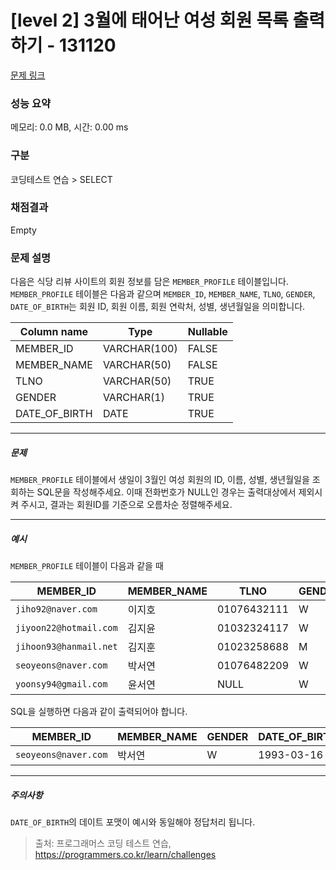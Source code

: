 # [level 2] 3월에 태어난 여성 회원 목록 출력하기 - 131120 

[문제 링크](https://school.programmers.co.kr/learn/courses/30/lessons/131120) 

### 성능 요약

메모리: 0.0 MB, 시간: 0.00 ms

### 구분

코딩테스트 연습 > SELECT

### 채점결과

Empty

### 문제 설명

<p style="user-select: auto;">다음은 식당 리뷰 사이트의 회원 정보를 담은 <code style="user-select: auto;">MEMBER_PROFILE</code> 테이블입니다. <code style="user-select: auto;">MEMBER_PROFILE</code> 테이블은 다음과 같으며 <code style="user-select: auto;">MEMBER_ID</code>, <code style="user-select: auto;">MEMBER_NAME</code>, <code style="user-select: auto;">TLNO</code>, <code style="user-select: auto;">GENDER</code>, <code style="user-select: auto;">DATE_OF_BIRTH</code>는 회원 ID, 회원 이름, 회원 연락처, 성별, 생년월일을 의미합니다.</p>
<table class="table" style="user-select: auto;">
        <thead style="user-select: auto;"><tr style="user-select: auto;">
<th style="user-select: auto;">Column name</th>
<th style="user-select: auto;">Type</th>
<th style="user-select: auto;">Nullable</th>
</tr>
</thead>
        <tbody style="user-select: auto;"><tr style="user-select: auto;">
<td style="user-select: auto;">MEMBER_ID</td>
<td style="user-select: auto;">VARCHAR(100)</td>
<td style="user-select: auto;">FALSE</td>
</tr>
<tr style="user-select: auto;">
<td style="user-select: auto;">MEMBER_NAME</td>
<td style="user-select: auto;">VARCHAR(50)</td>
<td style="user-select: auto;">FALSE</td>
</tr>
<tr style="user-select: auto;">
<td style="user-select: auto;">TLNO</td>
<td style="user-select: auto;">VARCHAR(50)</td>
<td style="user-select: auto;">TRUE</td>
</tr>
<tr style="user-select: auto;">
<td style="user-select: auto;">GENDER</td>
<td style="user-select: auto;">VARCHAR(1)</td>
<td style="user-select: auto;">TRUE</td>
</tr>
<tr style="user-select: auto;">
<td style="user-select: auto;">DATE_OF_BIRTH</td>
<td style="user-select: auto;">DATE</td>
<td style="user-select: auto;">TRUE</td>
</tr>
</tbody>
      </table>
<hr style="user-select: auto;">

<h5 style="user-select: auto;">문제</h5>

<p style="user-select: auto;"><code style="user-select: auto;">MEMBER_PROFILE</code> 테이블에서 생일이 3월인 여성 회원의 ID, 이름, 성별, 생년월일을 조회하는 SQL문을 작성해주세요. 이때 전화번호가 NULL인 경우는 출력대상에서 제외시켜 주시고, 결과는 회원ID를 기준으로 오름차순 정렬해주세요. </p>

<hr style="user-select: auto;">

<h5 style="user-select: auto;">예시</h5>

<p style="user-select: auto;"><code style="user-select: auto;">MEMBER_PROFILE</code> 테이블이 다음과 같을 때</p>
<table class="table" style="user-select: auto;">
        <thead style="user-select: auto;"><tr style="user-select: auto;">
<th style="user-select: auto;">MEMBER_ID</th>
<th style="user-select: auto;">MEMBER_NAME</th>
<th style="user-select: auto;">TLNO</th>
<th style="user-select: auto;">GENDER</th>
<th style="user-select: auto;">DATE_OF_BIRTH</th>
</tr>
</thead>
        <tbody style="user-select: auto;"><tr style="user-select: auto;">
<td style="user-select: auto;"><code style="user-select: auto;">jiho92@naver.com</code></td>
<td style="user-select: auto;">이지호</td>
<td style="user-select: auto;">01076432111</td>
<td style="user-select: auto;">W</td>
<td style="user-select: auto;">1992-02-12</td>
</tr>
<tr style="user-select: auto;">
<td style="user-select: auto;"><code style="user-select: auto;">jiyoon22@hotmail.com</code></td>
<td style="user-select: auto;">김지윤</td>
<td style="user-select: auto;">01032324117</td>
<td style="user-select: auto;">W</td>
<td style="user-select: auto;">1992-02-22</td>
</tr>
<tr style="user-select: auto;">
<td style="user-select: auto;"><code style="user-select: auto;">jihoon93@hanmail.net</code></td>
<td style="user-select: auto;">김지훈</td>
<td style="user-select: auto;">01023258688</td>
<td style="user-select: auto;">M</td>
<td style="user-select: auto;">1993-02-23</td>
</tr>
<tr style="user-select: auto;">
<td style="user-select: auto;"><code style="user-select: auto;">seoyeons@naver.com</code></td>
<td style="user-select: auto;">박서연</td>
<td style="user-select: auto;">01076482209</td>
<td style="user-select: auto;">W</td>
<td style="user-select: auto;">1993-03-16</td>
</tr>
<tr style="user-select: auto;">
<td style="user-select: auto;"><code style="user-select: auto;">yoonsy94@gmail.com</code></td>
<td style="user-select: auto;">윤서연</td>
<td style="user-select: auto;">NULL</td>
<td style="user-select: auto;">W</td>
<td style="user-select: auto;">1994-03-19</td>
</tr>
</tbody>
      </table>
<p style="user-select: auto;">SQL을 실행하면 다음과 같이 출력되어야 합니다.</p>
<table class="table" style="user-select: auto;">
        <thead style="user-select: auto;"><tr style="user-select: auto;">
<th style="user-select: auto;">MEMBER_ID</th>
<th style="user-select: auto;">MEMBER_NAME</th>
<th style="user-select: auto;">GENDER</th>
<th style="user-select: auto;">DATE_OF_BIRTH</th>
</tr>
</thead>
        <tbody style="user-select: auto;"><tr style="user-select: auto;">
<td style="user-select: auto;"><code style="user-select: auto;">seoyeons@naver.com</code></td>
<td style="user-select: auto;">박서연</td>
<td style="user-select: auto;">W</td>
<td style="user-select: auto;">1993-03-16</td>
</tr>
</tbody>
      </table>
<hr style="user-select: auto;">

<h5 style="user-select: auto;">주의사항</h5>

<p style="user-select: auto;"><code style="user-select: auto;">DATE_OF_BIRTH</code>의 데이트 포맷이 예시와 동일해야 정답처리 됩니다.</p>


> 출처: 프로그래머스 코딩 테스트 연습, https://programmers.co.kr/learn/challenges
